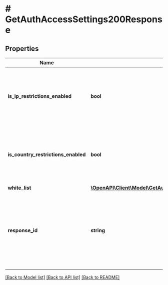 # # GetAuthAccessSettings200Response

## Properties

Name | Type | Description | Notes
------------ | ------------- | ------------- | -------------
**is_ip_restrictions_enabled** | **bool** | Это логическое значение, которое показывает, включено ли ограничение доступа по IP-адресу. |
**is_country_restrictions_enabled** | **bool** | Это логическое значение, которое показывает, включено ли ограничение доступа по стране. |
**white_list** | [**\OpenAPI\Client\Model\GetAuthAccessSettings200ResponseAllOfWhiteList**](GetAuthAccessSettings200ResponseAllOfWhiteList.md) |  |
**response_id** | **string** | Идентификатор запроса, который можно указывать при обращении в службу технической поддержки, чтобы помочь определить проблему. |

[[Back to Model list]](../../README.md#models) [[Back to API list]](../../README.md#endpoints) [[Back to README]](../../README.md)
